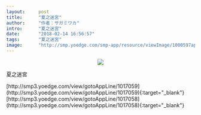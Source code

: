 ```yaml
---
layout:     post
title:      "夏之迷宮"
author:     "作者：サガミワカ"
intro:      "夏之迷宮"
date:       "2018-02-14 16:56:57"
tags:       "夏之迷宮"
image:      "http://smp.yoedge.com/smp-app/resource/viewImage/1000597appline.png"
---
```

<div style="text-align: center">
<p><img src="http://smp.yoedge.com/smp-app/resource/viewImage/1000597appline.png"/></p>
</div>
<p class="post-meta">
<span>夏之迷宮</span>
</p>
[http://smp3.yoedge.com/view/gotoAppLine/1017059](http://smp3.yoedge.com/view/gotoAppLine/1017059){:target="_blank"}
[http://smp3.yoedge.com/view/gotoAppLine/1017058](http://smp3.yoedge.com/view/gotoAppLine/1017058){:target="_blank"}


